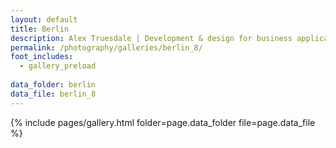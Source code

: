 ```yaml
---
layout: default
title: Berlin
description: Alex Truesdale | Development & design for business applications.. and photos on occasion.
permalink: /photography/galleries/berlin_8/
foot_includes:
  - gallery_preload
  
data_folder: berlin
data_file: berlin_8
---
```

{% include pages/gallery.html folder=page.data_folder file=page.data_file %}
